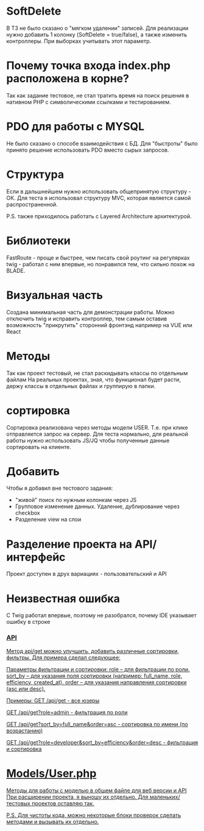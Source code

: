 # SoftDelete
В ТЗ не было сказано о "мягком удалении" записей. Для реализации нужно добавить 1 колонку (SoftDelete = true/false), а также изменить контроллеры. При выборках учитывать этот параметр.

# Почему точка входа index.php расположена в корне?
Так как задание тестовое, не стал тратить время на поиск решения в нативном PHP с символическими ссылками и тестированием.

# PDO для работы с MYSQL
Не было сказано о способе взаимодействия с БД. Для "быстроты" было принято решение использовать PDO вместо сырых запросов.

# Структура
Если в дальшнейшем нужно использовать общепринятую структуру - ОК.
Для теста я использовал структуру MVC, которая является самой распространенной. 

P.S. также приходилось работать с Layered Architecture архитектурой.

# Библиотеки
FastRoute - проще и быстрее, чем писать свой роутинг на регулярках
twig - работал с ним впервые, но понравился тем, что сильно похож на BLADE. 

# Визуальная часть
Создана минимальная часть для демонстрации работы. Можно отключить twig и исправить контроллер, тем самым оставив возможность "прикрутить" сторонний фронтэнд например на VUE или React

# Методы
Так как проект тестовый, не стал раскидывать классы по отдельным файлам
На реальных проектах, зная, что функционал будет расти, держу классы в отдельных файлах и группирую в папки. 

# сортировка 
Сортировка реализована через методы модели USER. Т.е. при клике отправляется запрос на сервер. Для теста нормально, для реальной работы нужно использовать JS/JQ чтобы полученные данные сортировать на клиенте.

# Добавить
Чтобы я добавил вне тестового задания:
- "живой" поиск по нужным колонкам через JS
- Групповое изменение данных. Удаление, дублирование через checkbox
- Разделение view на слои

# Разделение проекта на API/интерфейс
Проект доступен в друх вариациях - пользовательский и API 

# Неизвестная ошибка
С Twig работал впервые, поэтому не разобрался, почему IDE указывает ошибку в строке <a href="#" class="delete-icon" onclick="confirmDelete({{ user.id }})">


### API
Метод api/get можно улучшить, добавить различные сортировки, фильтры. 
Для примера сделал следующее:

Параметры фильтрации и сортировки:
role – для фильтрации по роли.
sort_by – для указания поля сортировки (например: full_name, role, efficiency, created_at).
order – для указания направления сортировки (asc или desc).

Примеры:
GET /api/get - все юзеры

GET /api/get?role=admin - фильтрация по роли

GET /api/get?sort_by=full_name&order=asc - сортировка по имени (по возрастанию)

GET /api/get?role=developer&sort_by=efficiency&order=desc - фильтрация и сортировка

# Models/User.php
Методы для работы с моделью в общем файле для веб версии и API
При расширении проекта, я выношу их отдельно. Для маленьких/тестовых проектов оставляю так. 

P.S. Для чистоты кода, можно некоторые блоки проверок сделать методами и вызывать их отдельно.





